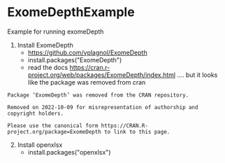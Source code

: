 # ExomeDepthExample
Example for running exomeDepth

1. Install ExomeDepth
	- https://github.com/vplagnol/ExomeDepth
	- install.packages("ExomeDepth")
	- read the docs https://cran.r-project.org/web/packages/ExomeDepth/index.html .... but it looks like the package was removed from cran
```
Package ‘ExomeDepth’ was removed from the CRAN repository.

Removed on 2022-10-09 for misrepresentation of authorship and copyright holders.

Please use the canonical form https://CRAN.R-project.org/package=ExomeDepth to link to this page.

```

2. Install openxlsx
	- install.packages("openxlsx")
